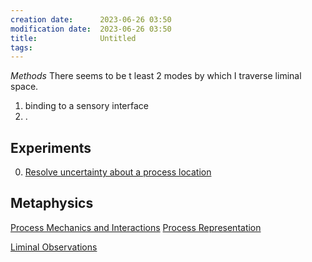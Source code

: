 ```yaml
---
creation date:		2023-06-26 03:50
modification date:	2023-06-26 03:50
title: 				Untitled
tags:
---
```

*Methods*
There seems to be t least 2 modes by which I traverse liminal space.
1. binding to a sensory interface
2. .

## Experiments 
0. [Resolve uncertainty about a process location](Resolve%20uncertainty%20about%20a%20process%20location)

## Metaphysics
[Process Mechanics and Interactions](Process%20Mechanics%20and%20Interactions.md)
[Process Representation](Process%20Representation.md)

[Liminal Observations](Liminal%20Observations.md)
